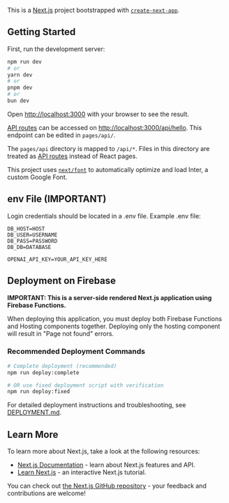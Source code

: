 This is a [Next.js](https://nextjs.org/) project bootstrapped with [`create-next-app`](https://github.com/vercel/next.js/tree/canary/packages/create-next-app).

## Getting Started

First, run the development server:

```bash
npm run dev
# or
yarn dev
# or
pnpm dev
# or
bun dev
```

Open [http://localhost:3000](http://localhost:3000) with your browser to see the result.

[API routes](https://nextjs.org/docs/api-routes/introduction) can be accessed on [http://localhost:3000/api/hello](http://localhost:3000/api/). This endpoint can be edited in `pages/api/`.

The `pages/api` directory is mapped to `/api/*`. Files in this directory are treated as [API routes](https://nextjs.org/docs/api-routes/introduction) instead of React pages.

This project uses [`next/font`](https://nextjs.org/docs/basic-features/font-optimization) to automatically optimize and load Inter, a custom Google Font.

## env File (IMPORTANT)
Login credentials should be located in a .env file. 
Example .env file: 
```
DB_HOST=HOST
DB_USER=USERNAME
DB_PASS=PASSWORD
DB_DB=DATABASE

OPENAI_API_KEY=YOUR_API_KEY_HERE
```

## Deployment on Firebase

**IMPORTANT: This is a server-side rendered Next.js application using Firebase Functions.**

When deploying this application, you must deploy both Firebase Functions and Hosting components together. Deploying only the hosting component will result in "Page not found" errors.

### Recommended Deployment Commands

```bash
# Complete deployment (recommended)
npm run deploy:complete

# OR use fixed deployment script with verification
npm run deploy:fixed
```

For detailed deployment instructions and troubleshooting, see [DEPLOYMENT.md](./DEPLOYMENT.md).

## Learn More

To learn more about Next.js, take a look at the following resources:

- [Next.js Documentation](https://nextjs.org/docs) - learn about Next.js features and API.
- [Learn Next.js](https://nextjs.org/learn) - an interactive Next.js tutorial.

You can check out [the Next.js GitHub repository](https://github.com/vercel/next.js/) - your feedback and contributions are welcome!
